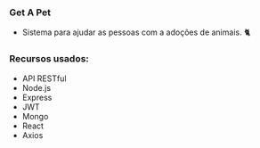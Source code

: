 ### Get A Pet
* Sistema para ajudar as pessoas com a adoções de animais. 🐈

### Recursos usados:
* API RESTful 
* Node.js 
* Express 
* JWT  
* Mongo
* React
* Axios
